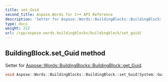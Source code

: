 ```yaml
---
title: set_Guid
second_title: Aspose.Words for C++ API Reference
description: 'Setter for Aspose::Words::BuildingBlocks::BuildingBlock::get_Guid.'
type: docs
weight: 222
url: /cpp/aspose.words.buildingblocks/buildingblock/set_guid/
---
```

## BuildingBlock.set_Guid method


Setter for [Aspose::Words::BuildingBlocks::BuildingBlock::get_Guid](../get_guid/).

```cpp
void Aspose::Words::BuildingBlocks::BuildingBlock::set_Guid(System::Guid value)
```


